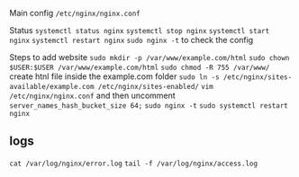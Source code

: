 Main config 
`/etc/nginx/nginx.conf`

Status
`systemctl status nginx`
`systemctl stop nginx`
`systemctl start nginx`
`systemctl restart nginx`
`sudo nginx -t` to check the config

Steps to add website
`sudo mkdir -p /var/www/example.com/html`
`sudo chown $USER:$USER /var/www/example.com/html`
`sudo chmod -R 755 /var/www/`
create htnl file inside the example.com folder
`sudo ln -s /etc/nginx/sites-available/example.com /etc/nginx/sites-enabled/`
`vim /etc/nginx/nginx.conf` and then uncomment `server_names_hash_bucket_size 64;`
`sudo nginx -t`
`sudo systemctl restart nginx`

## logs
`cat /var/log/nginx/error.log`
`tail -f /var/log/nginx/access.log`